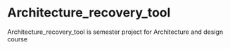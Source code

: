 # Architecture_recovery_tool
Architecture_recovery_tool is semester project for Architecture and design course
